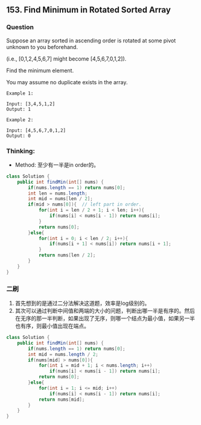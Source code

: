 ## 153. Find Minimum in Rotated Sorted Array

### Question
Suppose an array sorted in ascending order is rotated at some pivot unknown to you beforehand.

(i.e.,  [0,1,2,4,5,6,7] might become  [4,5,6,7,0,1,2]).

Find the minimum element.

You may assume no duplicate exists in the array.

```
Example 1:

Input: [3,4,5,1,2]
Output: 1

Example 2:

Input: [4,5,6,7,0,1,2]
Output: 0
```


### Thinking:
* Method: 至少有一半是in order的。

```Java
class Solution {
    public int findMin(int[] nums) {
        if(nums.length == 1) return nums[0];
        int len = nums.length;
        int mid = nums[len / 2];
        if(mid > nums[0]){  // left part in order.
            for(int i = len / 2 + 1; i < len; i++){
                if(nums[i] < nums[i - 1]) return nums[i];
            }
            return nums[0];
        }else{
            for(int i = 0; i < len / 2; i++){
                if(nums[i + 1] < nums[i]) return nums[i + 1];
            }
            return nums[len / 2];
        }
    }
}
```

### 二刷
1. 首先想到的是通过二分法解决这道题，效率是log级别的。
2. 其次可以通过判断中间值和两端的大小的问题，判断出哪一半是有序的。然后在无序的那一半判断，如果出现了无序，则哪一个结点为最小值，如果另一半也有序，则最小值出现在端点。
```Java
class Solution {
    public int findMin(int[] nums) {
        if(nums.length == 1) return nums[0];
        int mid = nums.length / 2;
        if(nums[mid] > nums[0]){
            for(int i = mid + 1; i < nums.length; i++)
                if(nums[i] < nums[i - 1]) return nums[i];
            return nums[0];
        }else{
            for(int i = 1; i <= mid; i++)
                if(nums[i] < nums[i - 1]) return nums[i];
            return nums[mid];
        }
    }
}
```
